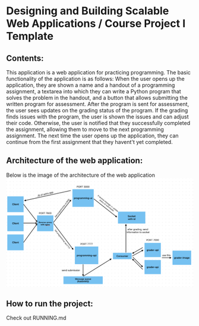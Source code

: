 # Designing and Building Scalable Web Applications / Course Project I Template

## Contents:
This application is a web application for practicing programming. The basic functionality of the application is as follows:
When the user opens up the application, they are shown a name and a handout of a programming assignment, a textarea into which they can write a Python program that solves the problem in the handout, and a button that allows submitting the written program for assessment. After the program is sent for assessment, the user sees updates on the grading status of the program. If the grading finds issues with the program, the user is shown the issues and can adjust their code. Otherwise, the user is notified that they successfully completed the assignment, allowing them to move to the next programming assignment. The next time the user opens up the application, they can continue from the first assignment that they havent't yet completed.

## Architecture of the web application:
Below is the image of the architecture of the web application
![screenshot](assets/details.png)

## How to run the project:
Check out RUNNING.md
